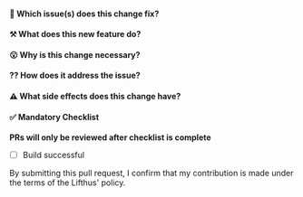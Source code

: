 #### 🔢 Which issue(s) does this change fix?

<!-- Use the format #<issue-number>, e.g. #42 -->
<!-- Remove this section if there's no associated issue -->

#### ⚒️ What does this new feature do?

#### 😮 Why is this change necessary?

#### ⁇ How does it address the issue?

#### ⚠️ What side effects does this change have?

#### ✅ Mandatory Checklist

**PRs will only be reviewed after checklist is complete**

- [ ] Build successful

By submitting this pull request, I confirm that my contribution is made under the terms of the Lifthus' policy.
